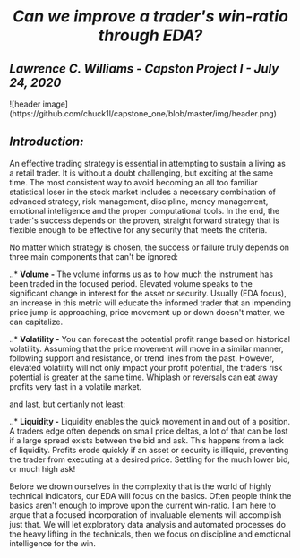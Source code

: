 # <div align="center">_**Can we improve a trader's win-ratio through EDA?**_</div>
## _**Lawrence C. Williams - Capston Project I - July 24, 2020**_

<div style="height:50%">![header image](https://github.com/chuck1l/capstone_one/blob/master/img/header.png)</div>

## _**Introduction:**_

An effective trading strategy is essential in attempting to sustain a living as a retail trader. It is without a doubt challenging, but exciting at the same time. The most consistent way to avoid becoming an all too familiar statistical loser in the stock market includes a necessary combination of advanced strategy, risk management, discipline, money management, emotional intelligence and the proper computational tools. In the end, the trader's success depends on the proven, straight forward strategy that is flexible enough to be effective for any security that meets the criteria.

No matter which strategy is chosen, the success or failure truly depends on three main components that can't be ignored:

..* **Volume -** The volume informs us as to how much the instrument has been traded in the focused period. Elevated volume speaks to the significant change in interest for the asset or security. Usually (EDA focus), an increase in this metric will educate the informed trader that an impending price jump is approaching, price movement up or down doesn't matter, we can capitalize.

..* **Volatility -** You can forecast the potential profit range based on historical volatility. Assuming that the price movement will move in a similar manner, following support and resistance, or trend lines from the past.  However, elevated volatility will not only impact your profit potential, the traders risk potential is greater at the same time.  Whiplash or reversals can eat away profits very fast in a volatile market.

and last, but certianly not least:

..* **Liquidity -** Liquidity enables the quick movement in and out of a position.  A traders edge often depends on small price deltas, a lot of that can be lost if a large spread exists between the bid and ask.  This happens from a lack of liquidity. Profits erode quickly if an asset or security is illiquid, preventing the trader from executing at a desired price.  Settling for the much lower bid, or much high ask!

Before we drown ourselves in the complexity that is the world of highly technical indicators, our EDA will focus on the basics.  Often people think the basics aren't enough to improve upon the current win-ratio. I am here to argue that a focused incorporation of invaluable elements will accomplish just that. We will let exploratory data analysis and automated processes do the heavy lifting in the technicals, then we focus on discipline and emotional intelligence for the win.